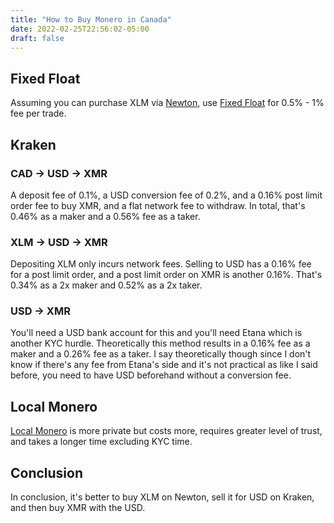 ```yaml
---
title: "How to Buy Monero in Canada"
date: 2022-02-25T22:56:02-05:00
draft: false
---
```


## Fixed Float

Assuming you can purchase XLM via [Newton](https://newton.co), use [Fixed Float](https://fixedfloat.com) for 0.5% - 1% fee per trade.

## Kraken

### CAD -> USD -> XMR

A deposit fee of 0.1%, a USD conversion fee of 0.2%, and a 0.16% post limit order fee to buy XMR, and a flat network fee to withdraw.
In total, that's 0.46% as a maker and a 0.56% fee as a taker.

### XLM -> USD -> XMR

Depositing XLM only incurs network fees. Selling to USD has a 0.16% fee for a post limit order, and a post limit order on XMR is another 0.16%.
That's 0.34% as a 2x maker and 0.52% as a 2x taker.

### USD -> XMR

You'll need a USD bank account for this and you'll need Etana which is another KYC hurdle. Theoretically this method results in
a 0.16% fee as a maker and a 0.26% fee as a taker. I say theoretically though since I don't know if there's any fee from Etana's side and
it's not practical as like I said before, you need to have USD beforehand without a conversion fee.

## Local Monero

[Local Monero](https://localmonero.co) is more private but costs more, requires greater level of trust, and takes a longer time excluding KYC time.

## Conclusion

In conclusion, it's better to buy XLM on Newton, sell it for USD on Kraken, and then buy XMR with the USD.
